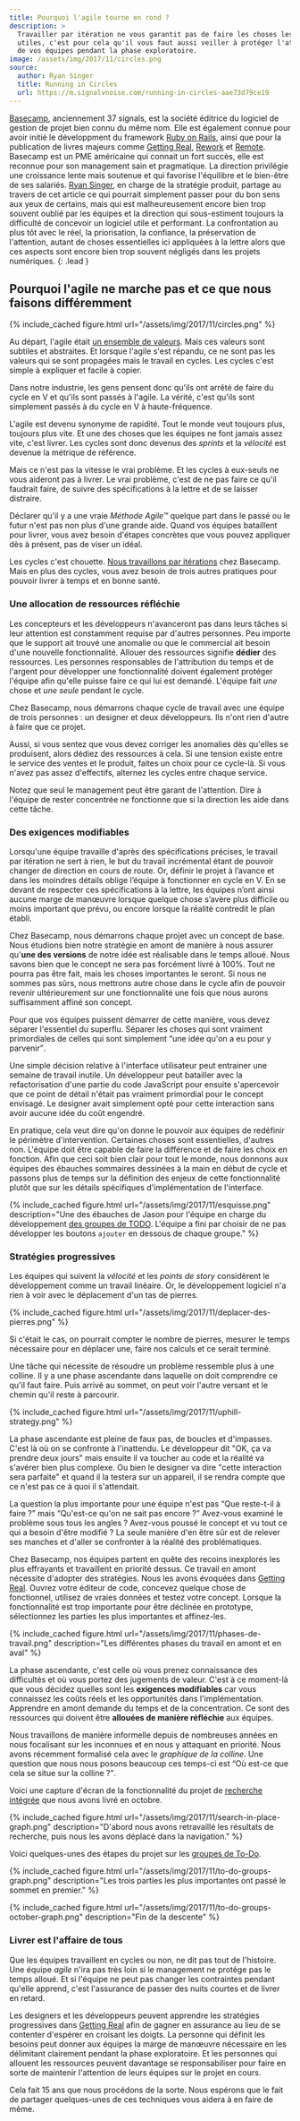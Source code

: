 ```yaml
---
title: Pourquoi l'agile tourne en rond ?
description: >
  Travailler par itération ne vous garantit pas de faire les choses les plus
  utiles, c'est pour cela qu'il vous faut aussi veiller à protéger l'attention
  de vos équipes pendant la phase exploratoire.
image: /assets/img/2017/11/circles.png
source:
  author: Ryan Singer
  title: Running in Circles
  url: https://m.signalvnoise.com/running-in-circles-aae73d79ce19
---
```


[Basecamp](https://basecamp.com/about), anciennement 37 signals, est la société
éditrice du logiciel de gestion de projet bien connu du même nom. Elle est
également connue pour avoir initié le développment du framework [Ruby on
Rails](http://rubyonrails.org/), ainsi que pour la publication de livres majeurs
comme [Getting Real](https://basecamp.com/books/getting-real),
[Rework](https://basecamp.com/books/rework) et
[Remote](https://basecamp.com/books/remote).
Basecamp est un PME américaine qui connait un fort succès, elle est reconnue
pour son management sain et pragmatique. La direction privilégie une croissance
lente mais soutenue et qui favorise l'équilibre et le bien-être de ses salariés.
[Ryan Singer](https://twitter.com/rjs), en charge de la stratégie produit,
partage au travers de cet article ce qui pourrait simplement passer pour du bon
sens aux yeux de certains, mais qui est malheureusement encore bien trop souvent
oublié par les équipes et la direction qui sous-estiment toujours la difficulté
de concevoir un logiciel utile et performant.
La confrontation au plus tôt avec le réel, la priorisation, la confiance, la
préservation de l'attention, autant de choses essentielles ici appliquées à la
lettre alors que ces aspects sont encore bien trop souvent négligés dans les
projets numériques.
{: .lead }

## Pourquoi l'agile ne marche pas et ce que nous faisons différemment

{% include_cached figure.html
 url="/assets/img/2017/11/circles.png"
%}

Au départ, l'agile était [un ensemble de
valeurs](http://agilemanifesto.org/iso/fr/manifesto.html). Mais ces valeurs sont
subtiles et abstraites. Et lorsque l'agile s'est répandu, ce ne sont pas les
valeurs qui se sont propagées mais le travail en cycles. Les cycles c'est simple
à expliquer et facile à copier.

Dans notre industrie, les gens pensent donc qu'ils ont arrêté de faire du cycle
en V et qu'ils sont passés à l'agile. La vérité, c'est qu'ils sont simplement
passés à du cycle en V à haute-fréquence.

L'agile est devenu synonyme de rapidité. Tout le monde veut toujours plus,
toujours plus vite. Et une des choses que les équipes ne font jamais assez vite,
c'est livrer. Les cycles sont donc devenus des *sprints* et la *vélocité* est
devenue la métrique de référence.

Mais ce n'est pas la vitesse le vrai problème. Et les cycles à eux-seuls ne vous
aideront pas à livrer. Le vrai problème, c'est de ne pas faire ce qu'il faudrait
faire, de suivre des spécifications à la lettre et de se laisser distraire.

Déclarer qu'il y a une vraie *Méthode Agile™* quelque part dans le passé ou le
futur n'est pas non plus d'une grande aide. Quand vos équipes bataillent pour
livrer, vous avez besoin d'étapes concrètes que vous pouvez appliquer dès à
présent, pas de viser un idéal.

Les cycles c'est chouette. [Nous travaillons par
itérations](https://m.signalvnoise.com/how-we-set-up-our-work-cbce3d3d9cae) chez
Basecamp. Mais en plus des cycles, vous avez besoin de trois autres pratiques
pour pouvoir livrer à temps et en bonne santé.

### Une allocation de ressources réfléchie

Les concepteurs et les développeurs n'avanceront pas dans leurs tâches si leur
attention est constamment requise par d'autres personnes. Peu importe que le
support ait trouvé une anomalie ou que le commercial ait besoin d'une nouvelle
fonctionnalité. Allouer des ressources signifie **dédier** des ressources. Les
personnes responsables de l'attribution du temps et de l'argent pour développer
une fonctionnalité doivent également protéger l'équipe afin qu'elle puisse faire ce
qui lui est demandé. L'équipe fait *une* chose et *une seule* pendant le cycle.

Chez Basecamp, nous démarrons chaque cycle de travail avec une équipe de trois
personnes : un designer et deux développeurs. Ils n'ont rien d'autre à faire que
ce projet.

Aussi, si vous sentez que vous devez corriger les anomalies dès qu'elles se
produisent, alors dédiez des ressources à cela. Si une tension existe entre le
service des ventes et le produit, faites un choix pour ce cycle-là. Si vous
n'avez pas assez d'effectifs, alternez les cycles entre chaque service.

Notez que seul le management peut être garant de l'attention. Dire à l'équipe de
rester concentrée ne fonctionne que si la direction les aide dans cette tâche.

### Des exigences modifiables

Lorsqu'une équipe travaille d'après des spécifications précises, le travail par
itération ne sert à rien, le but du travail incrémental étant de pouvoir changer
de direction en cours de route. Or, définir le projet à l’avance et dans les
moindres détails oblige l’équipe à fonctionner en cycle en V. En se devant de
respecter ces spécifications à la lettre, les équipes n’ont ainsi aucune marge
de manœuvre lorsque quelque chose s’avère plus difficile ou moins important que
prévu, ou encore lorsque la réalité contredit le plan établi.

Chez Basecamp, nous démarrons chaque projet avec un concept de base. Nous
étudions bien notre stratégie en amont de manière à nous assurer qu'**une des
versions** de notre idée est réalisable dans le temps alloué. Nous savons bien
que le concept ne sera pas forcément livré à 100%. Tout ne pourra pas être
fait, mais les choses importantes le seront. Si nous ne sommes pas sûrs, nous
mettrons autre chose dans le cycle afin de pouvoir revenir ultérieurement sur
une fonctionnalité une fois que nous aurons suffisamment affiné son concept.

Pour que vos équipes puissent démarrer de cette manière, vous devez séparer
l'essentiel du superflu. Séparer les choses qui sont vraiment primordiales de
celles qui sont simplement <q>une idée qu'on a eu pour y parvenir</q>.

Une simple décision relative à l'interface utilisateur peut entrainer une
semaine de travail inutile. Un développeur peut batailler avec la
refactorisation d'une partie du code JavaScript pour ensuite s'apercevoir que ce
point de détail n'était pas vraiment primordial pour le concept envisagé. Le
designer avait simplement opté pour cette interaction sans avoir aucune idée du
coût engendré.

En pratique, cela veut dire qu'on donne le pouvoir aux équipes de redéfinir le
périmètre d'intervention. Certaines choses sont essentielles, d'autres non.
L'équipe doit être capable de faire la différence et de faire les choix en
fonction. Afin que ceci soit bien clair pour tout le monde, nous donnons aux
équipes des ébauches sommaires dessinées à la main en début de cycle et passons
plus de temps sur la définition des enjeux de cette fonctionnalité plutôt que
sur les détails spécifiques d'implémentation de l'interface.

{% include_cached figure.html url="/assets/img/2017/11/esquisse.png"
description="Une des ébauches de Jason pour l'équipe en charge du développement
[des groupes de
TODO](https://m.signalvnoise.com/new-in-basecamp-3-to-do-groups-6e19efc65fcc).
L'équipe a fini par choisir de ne pas développer les boutons `ajouter` en dessous de chaque groupe." %}

### Stratégies progressives

Les équipes qui suivent la *vélocité* et les *points de story* considèrent le
développement comme un travail linéaire. Or, le développement logiciel n'a rien à
voir avec le déplacement d'un tas de pierres.

{% include_cached figure.html
 url="/assets/img/2017/11/deplacer-des-pierres.png"
%}

Si c'était le cas, on pourrait compter le nombre de pierres, mesurer le temps
nécessaire pour en déplacer une, faire nos calculs et ce serait terminé.

Une tâche qui nécessite de résoudre un problème ressemble plus à une colline. Il
y a une phase ascendante dans laquelle on doit comprendre ce qu'il faut faire.
Puis arrivé au sommet, on peut voir l'autre versant et le chemin qu'il reste à
parcourir.

{% include_cached figure.html
 url="/assets/img/2017/11/uphill-strategy.png" %}

La phase ascendante est pleine de faux pas, de boucles et d'impasses. C'est là où
on se confronte à l'inattendu. Le développeur dit "OK, ça va prendre deux jours"
mais ensuite il va toucher au code et la réalité va s'avérer bien plus complexe.
Ou bien le designer va dire "cette interaction sera parfaite" et quand il la
testera sur un appareil, il se rendra compte que ce n'est pas ce à quoi il
s'attendait.

La question la plus importante pour une équipe n'est pas <q>Que reste-t-il à
faire ?</q> mais <q>Qu'est-ce qu'on ne sait pas encore ?</q> Avez-vous examiné
le problème sous tous les angles&nbsp;?
Avez-vous poussé le concept et vu tout ce qui a besoin d'être modifié&nbsp;?
La seule manière d'en être sûr est de relever ses
manches et d'aller se confronter à la réalité des problématiques.

Chez Basecamp, nos équipes partent en quête des recoins inexplorés les plus
effrayants et travaillent en priorité dessus. Ce travail en amont nécessite
d'adopter des stratégies. Nous les avons évoquées dans [Getting
Real](https://basecamp.com/books/getting-real). Ouvrez votre éditeur de code,
concevez quelque chose de fonctionnel, utilisez de vraies données et testez
votre concept. Lorsque la fonctionnalité est trop importante pour être déclinée
en prototype, sélectionnez les parties les plus importantes et affinez-les.

{% include_cached figure.html
 url="/assets/img/2017/11/phases-de-travail.png"
 description="Les différentes phases du travail en amont et en aval" %}

La phase ascendante, c'est celle où vous prenez connaissance des difficultés et
où vous portez des jugements de valeur. C'est à ce moment-là que vous décidez
quelles sont les **exigences modifiables** car vous connaissez les coûts réels
et les opportunités dans l'implémentation. Apprendre en amont demande du temps
et de la concentration. Ce sont des ressources qui doivent être **allouées de
manière réfléchie** aux équipes.

Nous travaillons de manière informelle depuis de nombreuses années en nous
focalisant sur les inconnues et en nous y attaquant en priorité. Nous avons
récemment formalisé cela avec le *graphique de la colline*. Une question que nous
nous posons beaucoup ces temps-ci est <q>Où est-ce que cela se situe sur la
colline&nbsp;?</q>.

Voici une capture d'écran de la fonctionnalité du projet de [recherche
intégrée](https://m.signalvnoise.com/new-search-and-more-in-basecamp-3-2a34020be96)
que nous avons livré en octobre.

{% include_cached figure.html
url="/assets/img/2017/11/search-in-place-graph.png"
description="D'abord nous avons retravaillé les résultats de recherche, puis
nous les avons déplacé dans la navigation." %}

Voici quelques-unes des étapes du projet sur les [groupes de To-Do](https://m.signalvnoise.com/new-in-basecamp-3-to-do-groups-6e19efc65fcc).

{% include_cached figure.html
 url="/assets/img/2017/11/to-do-groups-graph.png"
 description="Les trois parties les plus importantes ont passé le sommet en premier." %}

{% include_cached figure.html
 url="/assets/img/2017/11/to-do-groups-october-graph.png"
 description="Fin de la descente" %}

### Livrer est l'affaire de tous

Que les équipes travaillent en cycles ou non, ne dit pas tout de l'histoire. Une
équipe *agile* n'ira pas très loin si le management ne protège pas le temps
alloué. Et si l'équipe ne peut pas changer les contraintes pendant qu'elle
apprend, c'est l'assurance de passer des nuits courtes et de livrer en retard.

Les designers et les développeurs peuvent apprendre les stratégies progressives
dans [Getting Real](https://basecamp.com/books/getting-real) afin de gagner en
assurance au lieu de se contenter d'espérer en croisant les doigts. La personne
qui définit les besoins peut donner aux équipes la marge de manœuvre nécessaire
en les délimitant clairement pendant la phase exploratoire. Et les personnes qui
allouent les ressources peuvent davantage se responsabiliser pour faire en sorte
de maintenir l'attention de leurs équipes sur le projet en cours.

Cela fait 15 ans que nous procédons de la sorte. Nous espérons que le fait de
partager quelques-unes de ces techniques vous aidera à en faire de même.
